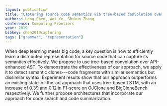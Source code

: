 ```yaml
---
layout: publication
title: "Capturing source code semantics via tree-based convolution over API-enhanced AST"
authors: Long Chen, Wei Ye, Shikun Zhang
conference: Computing Frontiers
year: 2019
bibkey: chen2019capturing
tags: ["grammar", "representation"]
---
```

When deep learning meets big code, a key question is how to efficiently learn a distributed representation for source code that can capture its semantics effectively. We propose to use tree-based convolution over API-enhanced AST. To demonstrate the effectiveness of our approach, we apply it to detect semantic clones---code fragments with similar semantics but dissimilar syntax. Experiment results show that our approach outperforms an existing state-of-the-art approach that uses tree-based LSTM, with an increase of 0.39 and 0.12 in F1-score on OJClone and BigCloneBench respectively. We further propose architectures that incorporate our approach for code search and code summarization.